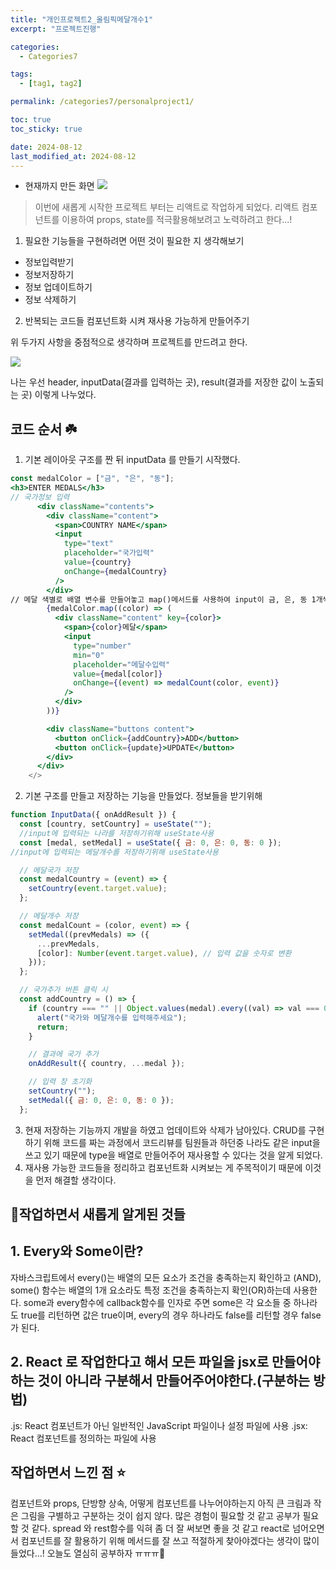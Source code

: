 ```yaml
---
title: "개인프로젝트2_올림픽메달개수1"
excerpt: "프로젝트진행"

categories:
  - Categories7

tags:
  - [tag1, tag2]

permalink: /categories7/personalproject1/

toc: true
toc_sticky: true

date: 2024-08-12
last_modified_at: 2024-08-12
---
```


- 현재까지 만든 화면
  ![](https://velog.velcdn.com/images/alice0751/post/44851d4a-78f6-4219-9e13-c077737fb167/image.png)

> 이번에 새롭게 시작한 프로젝트 부터는 리액트로 작업하게 되었다.
> 리액트 컴포넌트를 이용하여 props, state를 적극활용해보려고 노력하려고 한다...!

1. 필요한 기능들을 구현하려면 어떤 것이 필요한 지 생각해보기

- 정보입력받기
- 정보저장하기
- 정보 업데이트하기
- 정보 삭제하기

2. 반복되는 코드들 컴포넌트화 시켜 재사용 가능하게 만들어주기

위 두가지 사항을 중점적으로 생각하며 프로젝트를 만드려고 한다.

![](https://velog.velcdn.com/images/alice0751/post/21eca9b1-0934-4f84-b045-59c1461815f9/image.png)

나는 우선 header, inputData(결과를 입력하는 곳), result(결과를 저장한 값이 노출되는 곳) 이렇게 나누었다.

## 코드 순서 ☘️

1. 기본 레이아웃 구조를 짠 뒤 inputData 를 만들기 시작했다.

```jsx
const medalColor = ["금", "은", "동"];
<h3>ENTER MEDALS</h3>
// 국가정보 입력
      <div className="contents">
        <div className="content">
          <span>COUNTRY NAME</span>
          <input
            type="text"
            placeholder="국가입력"
            value={country}
            onChange={medalCountry}
          />
        </div>
// 메달 색별로 배열 변수를 만들어놓고 map()메서드를 사용하여 input이 금, 은, 동 1개씩 생길 수 있게 코드를 재사용 가능하게 써주었다.
        {medalColor.map((color) => (
          <div className="content" key={color}>
            <span>{color}메달</span>
            <input
              type="number"
              min="0"
              placeholder="메달수입력"
              value={medal[color]}
              onChange={(event) => medalCount(color, event)}
            />
          </div>
        ))}

        <div className="buttons content">
          <button onClick={addCountry}>ADD</button>
          <button onClick={update}>UPDATE</button>
        </div>
      </div>
    </>
```

2. 기본 구조를 만들고 저장하는 기능을 만들었다.
   정보들을 받기위해

```jsx
function InputData({ onAddResult }) {
  const [country, setCountry] = useState("");
  //input에 입력되는 나라를 저장하기위해 useState사용
  const [medal, setMedal] = useState({ 금: 0, 은: 0, 동: 0 });
//input에 입력되는 메달개수를 저장하기위해 useState사용

  // 메달국가 저장
  const medalCountry = (event) => {
    setCountry(event.target.value);
  };

  // 메달개수 저장
  const medalCount = (color, event) => {
    setMedal((prevMedals) => ({
      ...prevMedals,
      [color]: Number(event.target.value), // 입력 값을 숫자로 변환
    }));
  };

  // 국가추가 버튼 클릭 시
  const addCountry = () => {
    if (country === "" || Object.values(medal).every((val) => val === 0)) {
      alert("국가와 메달개수를 입력해주세요");
      return;
    }

    // 결과에 국가 추가
    onAddResult({ country, ...medal });

    // 입력 창 초기화
    setCountry("");
    setMedal({ 금: 0, 은: 0, 동: 0 });
  };

```

3. 현재 저장하는 기능까지 개발을 하였고 업데이트와 삭제가 남아있다. CRUD를 구현하기 위해 코드를 짜는 과정에서 코드리뷰를 팀원들과 하던중 나라도 같은 input을 쓰고 있기 때문에 type을 배열로 만들어주어 재사용할 수 있다는 것을 알게 되었다.
4. 재사용 가능한 코드들을 정리하고 컴포넌트화 시켜보는 게 주목적이기 때문에 이것을 먼저 해결할 생각이다.

## 👀작업하면서 새롭게 알게된 것들

## 1. Every와 Some이란?

자바스크립트에서 every()는 배열의 모든 요소가 조건을 충족하는지 확인하고 (AND), some() 함수는 배열의 1개 요소라도 특정 조건을 충족하는지 확인(OR)하는데 사용한다.
some과 every함수에 callback함수를 인자로 주면 some은 각 요소들 중 하나라도 true를 리턴하면 값은 true이며, every의 경우 하나라도 false를 리턴할 경우 false가 된다.

## 2. React 로 작업한다고 해서 모든 파일을 jsx로 만들어야하는 것이 아니라 구분해서 만들어주어야한다.(구분하는 방법)

.js: React 컴포넌트가 아닌 일반적인 JavaScript 파일이나 설정 파일에 사용
.jsx: React 컴포넌트를 정의하는 파일에 사용

## 작업하면서 느낀 점 ⭐️

컴포넌트와 props, 단방향 상속, 어떻게 컴포넌트를 나누어야하는지 아직 큰 크림과 작은 그림을 구별하고 구분하는 것이 쉽지 않다. 많은 경험이 필요할 것 같고 공부가 필요할 것 같다. spread 와 rest함수를 익혀 좀 더 잘 써보면 좋을 것 같고 react로 넘어오면서 컴포넌트를 잘 활용하기 위해 메서드를 잘 쓰고 적절하게 찾아야겠다는 생각이 많이 들었다...!
오늘도 열심히 공부하자 ㅠㅠㅠ🥺
